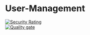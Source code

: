 # User-Management
[![Security Rating](https://sonarcloud.io/api/project_badges/measure?project=fanglong-it_User-Management&metric=security_rating)](https://sonarcloud.io/dashboard?id=fanglong-it_User-Management)
<br>
[![Quality gate](https://sonarcloud.io/api/project_badges/quality_gate?project=fanglong-it_User-Management)](https://sonarcloud.io/dashboard?id=fanglong-it_User-Management)
